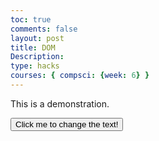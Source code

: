 ```yaml
---
toc: true
comments: false
layout: post
title: DOM
Description:
type: hacks
courses: { compsci: {week: 6} }
---
```


<!DOCTYPE html>
<html>
<body>

<p id="demo">This is a demonstration.</p>

<button onclick="changeText()">Click me to change the text!</button>

<script>
function changeText() {
  document.getElementById("demo").innerHTML = "Text has been changed!";
}
</script>

</body>
</html>
